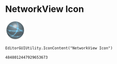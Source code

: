 # NetworkView Icon
![](/img/NetworkView%20Icon.png)

``` CSharp
EditorGUIUtility.IconContent("NetworkView Icon")
```
```
4848012447929653673
```

